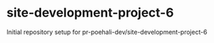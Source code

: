 # site-development-project-6

Initial repository setup for pr-poehali-dev/site-development-project-6